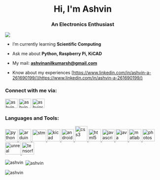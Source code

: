 
<h1 align="center">Hi, I'm Ashvin </h1>
<h3 align="center"> An Electronics Enthusiast </h3>
<img src="https://mir-s3-cdn-cf.behance.net/project_modules/fs/67607955080161.597768d22e415.gif">

- I’m currently learning **Scientific Computing**

- Ask me about **Python, Raspberry Pi, KiCAD**

- My mail: **ashvinanilkumarsh@gmail.com**

- Know about my experiences [https://www.linkedin.com/in/ashvin-a-261690199/](https://www.linkedin.com/in/ashvin-a-261690199/)

<h3 align="left">Connect with me via:</h3>
<p align="left">
<a href="https://linkedin.com/in/ashvin a" target="blank"><img align="center" src="https://raw.githubusercontent.com/rahuldkjain/github-profile-readme-generator/master/src/images/icons/Social/linked-in-alt.svg" alt="ashvin a" height="30" width="40" /></a>
<a href="https://instagram.com/ashvin_a_" target="blank"><img align="center" src="https://raw.githubusercontent.com/rahuldkjain/github-profile-readme-generator/master/src/images/icons/Social/instagram.svg" alt="ashvin_a_" height="30" width="40" /></a>
<a href="https://www.leetcode.com/ashvinrockz" target="blank"><img align="center" src="https://raw.githubusercontent.com/rahuldkjain/github-profile-readme-generator/master/src/images/icons/Social/leet-code.svg" alt="ashvinrockz" height="30" width="40" /></a>
</p>

<h3 align="left">Languages and Tools:</h3>
<p align="left"> <a href="https://www.python.org" target="_blank" rel="noreferrer"> <img src="https://upload.wikimedia.org/wikipedia/commons/1/1f/Python_logo_01.svg" alt="python" width="40" height="40"/> </a> <a href="https://www.arduino.cc/" target="_blank" rel="noreferrer"> <img src="https://cdn.worldvectorlogo.com/logos/arduino-1.svg" alt="arduino" width="40" height="40"/> </a> <a href="https://www.st.com/content/st_com/en.html" target="_blank" rel="noreferrer"> <img src="https://companieslogo.com/img/orig/STM.D-9a8ecb18.png" alt="stm" width="45" height="39"/> </a> <a href="https://www.kicad.org/" target="_blank" rel="noreferrer"> <img src="https://icons.iconarchive.com/icons/papirus-team/papirus-apps/256/kicad-icon.png" alt="kicad" width="42" height="40"/> </a> <a href="https://developer.android.com" target="_blank" rel="noreferrer"> <img src="https://upload.wikimedia.org/wikipedia/commons/9/95/Android_Studio_Icon_3.6.svg" alt="android" width="40" height="40"/> </a>  <a href="https://www.w3schools.com/css/" target="_blank" rel="noreferrer"> <img src="https://upload.wikimedia.org/wikipedia/commons/3/3d/CSS.3.svg" alt="css3" width="40" height="50"/> </a><a href="https://www.w3.org/html/" target="_blank" rel="noreferrer"> <img src="https://upload.wikimedia.org/wikipedia/commons/3/38/HTML5_Badge.svg" alt="html5" width="40" height="40"/> <a href="https://www.w3.org/javascript/" target="_blank" rel="noreferrer"> <img src="https://upload.wikimedia.org/wikipedia/commons/9/99/Unofficial_JavaScript_logo_2.svg" alt="javascript" width="40" height="40"/> </a> <a href="https://www.java.com" target="_blank" rel="noreferrer"> <img src="https://cdn4.iconfinder.com/data/icons/logos-and-brands/512/181_Java_logo_logos-1024.png" alt="java" width="40" height="40"/> </a> <a href="https://www.mathworks.com/" target="_blank" rel="noreferrer"> <img src="https://upload.wikimedia.org/wikipedia/commons/2/21/Matlab_Logo.png" alt="matlab" width="40" height="40"/> </a> <a href="https://www.photoshop.com/en" target="_blank" rel="noreferrer"> <img src="https://upload.wikimedia.org/wikipedia/commons/a/af/Adobe_Photoshop_CC_icon.svg" alt="photoshop" width="40" height="40"/> </a> <a href="https://unrealengine.com/" target="_blank" rel="noreferrer"> <img src="https://cdn2.unrealengine.com/ue-logo-stacked-unreal-engine-w-677x545-fac11de0943f.png" alt="unreal" width="50" height="40"/> </a><a href="https://www.tensorflow.org" target="_blank" rel="noreferrer"> <img src="https://www.vectorlogo.zone/logos/tensorflow/tensorflow-icon.svg" alt="tensorflow" width="40" height="40"/> </a>  </p>

<p><img align="left" src="https://github-readme-stats.vercel.app/api/top-langs?username=ashvin-a&show_icons=true&locale=en&layout=compact" alt="ashvin" /></p>

<p>&nbsp;<img align="center" src="https://github-readme-stats.vercel.app/api?username=ashvin-a&show_icons=true&locale=en" alt="ashvin" /></p>

<p><img align="center" src="https://github-readme-streak-stats.herokuapp.com/?user=ashvin-a&" alt="ashvin" /></p>
